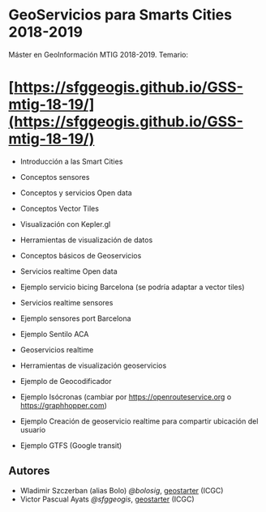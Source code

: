 # GeoServicios para Smarts Cities 2018-2019

Máster en GeoInformación MTIG 2018-2019.
Temario:

# [https://sfggeogis.github.io/GSS-mtig-18-19/](https://sfggeogis.github.io/GSS-mtig-18-19/)

* Introducción a las Smart Cities
* Conceptos sensores
* Conceptos y servicios Open data
* Conceptos Vector Tiles
* Visualización con Kepler.gl


* Herramientas de visualización de datos
* Conceptos básicos de Geoservicios
* Servicios realtime Open data
* Ejemplo servicio bicing Barcelona (se podría adaptar a vector tiles)
* Servicios realtime sensores
* Ejemplo sensores port Barcelona
* Ejemplo Sentilo ACA
* Geoservicios realtime
* Herramientas de visualización geoservicios
* Ejemplo de Geocodificador
* Ejemplo Isócronas (cambiar por https://openrouteservice.org o https://graphhopper.com)
* Ejemplo Creación de geoservicio realtime para compartir ubicación del usuario
* Ejemplo GTFS (Google transit)

## Autores

* Wladimir Szczerban (alias Bolo) *@bolosig*, [geostarter](http://betaportal.icgc.cat) (ICGC)
* Victor Pascual Ayats  *@sfggeogis*, [geostarter](http://betaportal.icgc.cat) (ICGC)



